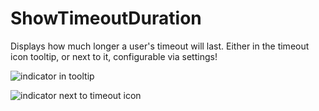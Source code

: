 # ShowTimeoutDuration

Displays how much longer a user's timeout will last.
Either in the timeout icon tooltip, or next to it, configurable via settings!

![indicator in tooltip](https://github.com/prodbyeagle/cord/assets/45497981/606588a3-2646-40d9-8800-b6307f650136)

![indicator next to timeout icon](https://github.com/prodbyeagle/cord/assets/45497981/ab9d2101-0fdc-4143-9310-9488f056eeee)
